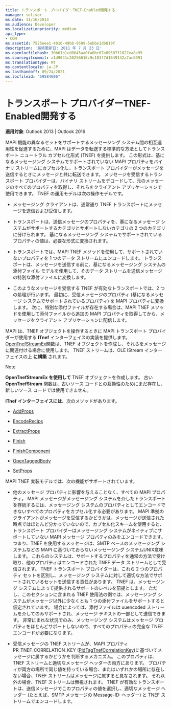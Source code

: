 ```yaml
---
title: トランスポート プロバイダーTNEF-Enabled開発する
manager: soliver
ms.date: 11/16/2014
ms.audience: Developer
ms.localizationpriority: medium
api_type:
- COM
ms.assetid: 7525eee1-4016-49b8-9509-5ebbe1db819f
description: '最終更新日: 2011 年 7 月 23 日'
ms.openlocfilehash: 30b61b1cd8645aa0fa0bc67e89507f1827ea8e95
ms.sourcegitcommit: a1d9041c20256616c9c183f7d1049142a7ac6991
ms.translationtype: MT
ms.contentlocale: ja-JP
ms.lasthandoff: 09/24/2021
ms.locfileid: "59584606"
---
```

# <a name="developing-a-tnef-enabled-transport-provider"></a>トランスポート プロバイダーTNEF-Enabled開発する

  
  
**適用対象**: Outlook 2013 | Outlook 2016 
  
MAPI 機能の異なるセットをサポートするメッセージング システム間の相互運用性を促進するために、MAPI はデータを転送する標準的な方法としてトランスポート ニュートラル カプセル化形式 (TNEF) を提供します。 この形式は、基になるメッセージング システムでサポートされていない MAPI プロパティをバイナリ ストリームにカプセル化し、トランスポート プロバイダーがメッセージを送信するときにメッセージと共に転送できます。 メッセージを受信するトランスポート プロバイダーは、バイナリ ストリームをデコードして、元のメッセージのすべてのプロパティを取得し、それらをクライアント アプリケーションで使用できます。 TNEF の運用モデルは次の操作モデルです。
  
- メッセージング クライアントは、通常通り TNEF トランスポートにメッセージを送信および受信します。
    
- トランスポートは、送信メッセージのプロパティを、基になるメッセージ システムがサポートするカテゴリとサポートしないカテゴリの 2 つのカテゴリに分けられます。 基になるメッセージング システムでサポートされているプロパティの値は、必要な形式に変換されます。
    
- トランスポートでは、MAPI TNEF メソッドを使用して、サポートされていないプロパティを 1 つのデータ ストリームにエンコードします。 トランスポートは、メッセージを送信する前に、基になるメッセージング システムの添付ファイル モデルを使用して、そのデータ ストリームを送信メッセージの特別な添付ファイルに変換します。
    
- このようなメッセージを受信する TNEF が有効なトランスポートでは、2 つの処理が行います。 最初に、受信メッセージのプロパティ (基になるメッセージ システムでサポートされているプロパティ) を MAPI プロパティに変換します。 次に、特別な添付ファイルが存在する場合は、MAPI TNEF メソッドを使用して添付ファイルから追加の MAPI プロパティを取得してから、メッセージをクライアント アプリケーションに配信します。
    
MAPI は、TNEF オブジェクトを操作するときに MAPI トランスポート プロバイダーが使用する **ITnef** インターフェイスの実装を提供します。 [OpenTnefStreamEx](opentnefstreamex.md)関数は、TNEF オブジェクトを作成し、それらをメッセージに関連付ける場合に使用します。 TNEF ストリームは、OLE IStream インターフェイスの上 **に構築** されます。 
  
> [!NOTE]
> **OpenTnefStreamEx を使用して** TNEF オブジェクトを作成します。 古い **OpenTnefStream** 関数は、古いソース コードとの互換性のためにまだ存在し、新しいソース コードでは使用できません。 
  
**ITnef インターフェイスには**、次のメソッドがあります。 
  
- [AddProps](itnef-addprops.md)
    
- [EncodeRecips](itnef-encoderecips.md)
    
- [ExtractProps](itnef-extractprops.md)
    
- [Finish](itnef-finish.md)
    
- [FinishComponent](itnef-finishcomponent.md)
    
- [OpenTaggedBody](itnef-opentaggedbody.md)
    
- [SetProps](itnef-setprops.md)
    
MAPI TNEF 実装モデルでは、次の機能がサポートされています。
  
- 他のメッセージ プロパティに影響を与えることなく、すべての MAPI プロパティ。 MAPI メッセージがメッセージング システムを介したトランスポートを存続するには、メッセージング システムのプロパティとしてエンコードできないすべてのプロパティをカプセル化する必要があります。 MAPI 準拠のクライアントがメッセージを受信するかどうかは、メッセージが送信された時点ではほとんど分かっていないので、カプセル化スキームを使用すると、トランスポート プロバイダーはメッセージング システムがネイティブにサポートしていない MAPI メッセージ プロパティのみをエンコードできます。 つまり、TNEF を使用するメッセージは、SMTP ベースのメッセージング システムなどの MAPI に基づいておらないメッセージング システムUNIX意味します。 これらのシステムは、サポートするプロパティを通常の方法で受け取り、他のプロパティはエンコードされた TNEF データ ストリームとして受信されます。 TNEF トランスポート プロバイダーは、これら 2 つのプロパティ セットを区別し、メッセージング システムに対して適切な方法でサポートされているセットを送信する責任があります。 TNEF は、メッセージング システムによって提供されるサポートのレベルを前提とします。 ただし、このセクションに含まれる TNEF 使用法の例では、メッセージング システムがメッセージ以外に少なくとも 1 つの添付ファイルをサポートすると仮定されています。 場合によっては、添付ファイルは uuencoded ストリームを介してのみサポートされ、メッセージ テキストの一部として送信できます。 非常にまれな状況でのみ、メッセージング システムはメッセージ プロパティをほとんどサポートしないので、すべてのプロパティの完全な TNEF エンコードが必要になります。
    
- 受信メッセージの TNEF ストリームが、MAPI プロパティ PR_TNEF_CORRELATION_KEY ([PidTagTnefCorrelationKey)](pidtagtnefcorrelationkey-canonical-property.md)に基づいてメッセージに属するかどうかを判断するメカニズム。  このプロパティは、TNEF ストリームと適切なメッセージ ヘッダーの両方にあります。 プロパティが両方の場所で同じ値を持っている場合、またはいずれかの場所に存在しない場合、TNEF ストリームはメッセージに属すると見なされます。 それ以外の場合、TNEF ストリームは無視されます。 TNEF が有効なトランスポートは、送信メッセージでこのプロパティの値を選択し、適切なメッセージ ヘッダー (たとえば、SMTP メッセージの Message-ID: ヘッダー) と TNEF ストリームでエンコードします。
    

